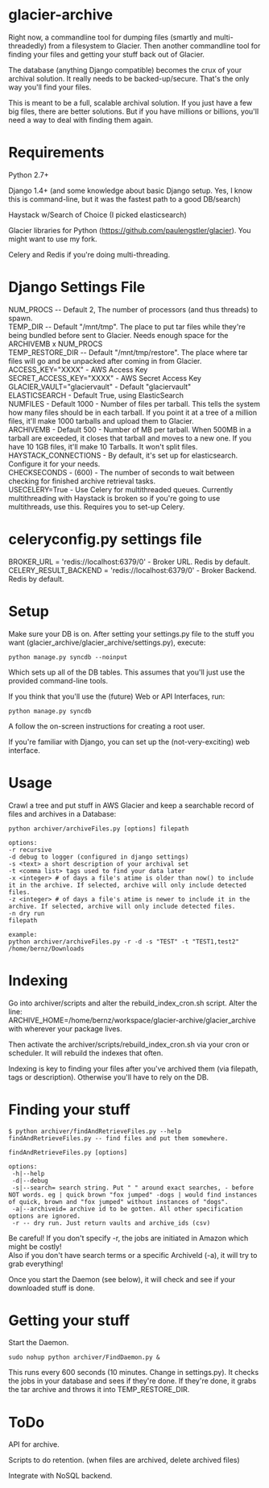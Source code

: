 glacier-archive
===========================

Right now, a commandline tool for dumping files (smartly and multi-threadedly) from a filesystem to Glacier. Then another commandline tool for finding your files and getting your stuff back out of Glacier.

The database (anything Django compatible) becomes the crux of your archival solution. It really needs to be backed-up/secure. That's the only way you'll find your files.

This is meant to be a full, scalable archival solution. If you just have a few big files, there are better solutions. But if you have millions or billions, you'll need a way to deal with finding them again.

Requirements
===========================
Python 2.7+

Django 1.4+ (and some knowledge about basic Django setup. Yes, I know this is command-line, but it was the fastest path to a good DB/search)

Haystack w/Search of Choice (I picked elasticsearch)

Glacier libraries for Python (https://github.com/paulengstler/glacier). You might want to use my fork.  

Celery and Redis if you're doing multi-threading.  

Django Settings File
===========================
NUM_PROCS -- Default 2, The number of processors (and thus threads) to spawn.  
TEMP_DIR -- Default "/mnt/tmp". The place to put tar files while they're being bundled before sent to Glacier. Needs enough space for the ARCHIVEMB x NUM_PROCS  
TEMP_RESTORE_DIR -- Default "/mnt/tmp/restore". The place where tar files will go and be unpacked after coming in from Glacier.
ACCESS_KEY="XXXX" - AWS Access Key  
SECRET_ACCESS_KEY="XXXX" - AWS Secret Access Key  
GLACIER_VAULT="glaciervault" - Default "glaciervault"  
ELASTICSEARCH - Default True, using ElasticSearch  
NUMFILES - Default 1000 - Number of files per tarball. This tells the system how many files should be in each tarball. If you point it at a tree of a million files, it'll make 1000 tarballs and upload them to Glacier.  
ARCHIVEMB - Default 500 - Number of MB per tarball. When 500MB in a tarball are exceeded, it closes that tarball and moves to a new one. If you have 10 1GB files, it'll make 10 Tarballs. It won't split files.  
HAYSTACK_CONNECTIONS - By default, it's set up for elasticsearch. Configure it for your needs.  
CHECKSECONDS - (600) - The number of seconds to wait between checking for finished archive retrieval tasks.  
USECELERY=True  - Use Celery for multithreaded queues. Currently multithreading with Haystack is broken so if you're going to use multithreads, use this. Requires you to set-up Celery.  

celeryconfig.py settings file  
=================================
BROKER_URL = 'redis://localhost:6379/0'  - Broker URL. Redis by default.  
CELERY_RESULT_BACKEND = 'redis://localhost:6379/0' - Broker Backend. Redis by default.  


Setup
=========================
Make sure your DB is on. After setting your settings.py file to the stuff you want (glacier_archive/glacier_archive/settings.py), execute:  
```
python manage.py syncdb --noinput
```
Which sets up all of the DB tables. This assumes that you'll just use the provided command-line tools.

If you think that you'll use the (future) Web or API Interfaces, run:
```
python manage.py syncdb
```
A follow the on-screen instructions for creating a root user.  

If you're familiar with Django, you can set up the (not-very-exciting) web interface. 

Usage
===========================
Crawl a tree and put stuff in AWS Glacier and keep a searchable record of files and archives in a Database:

```
python archiver/archiveFiles.py [options] filepath

options:
-r recursive
-d debug to logger (configured in django settings)
-s <text> a short description of your archival set
-t <comma list> tags used to find your data later
-x <integer> # of days a file's atime is older than now() to include it in the archive. If selected, archive will only include detected files.
-z <integer> # of days a file's atime is newer to include it in the archive. If selected, archive will only include detected files.  
-n dry run
filepath 

example:
python archiver/archiveFiles.py -r -d -s "TEST" -t "TEST1,test2" /home/bernz/Downloads
```

Indexing
=======================
Go into archiver/scripts and alter the rebuild_index_cron.sh script. Alter the line:  
ARCHIVE_HOME=/home/bernz/workspace/glacier-archive/glacier_archive  
with wherever your package lives.

Then activate the archiver/scripts/rebuild_index_cron.sh via your cron or scheduler. It will rebuild the indexes that often.

Indexing is key to finding your files after you've archived them (via filepath, tags or description). Otherwise you'll have to rely on the DB.

Finding your stuff
=======================
```
$ python archiver/findAndRetrieveFiles.py --help
findAndRetrieveFiles.py -- find files and put them somewhere.

findAndRetrieveFiles.py [options]

options:
 -h|--help
 -d|--debug
 -s|--search= search string. Put " " around exact searches, - before NOT words. eg | quick brown "fox jumped" -dogs | would find instances of quick, brown and "fox jumped" without instances of "dogs". 
 -a|--archiveid= archive id to be gotten. All other specification options are ignored.
 -r -- dry run. Just return vaults and archive_ids (csv)

```
Be careful! If you don't specify -r, the jobs are initiated in Amazon which might be costly!  
Also if you don't have search terms or a specific ArchiveId (-a), it will try to grab everything!

Once you start the Daemon (see below), it will check and see if your downloaded stuff is done.

Getting your stuff
=======================
Start the Daemon.

```
sudo nohup python archiver/FindDaemon.py &
```
This runs every 600 seconds (10 minutes. Change in settings.py). It checks the jobs in your database and sees if they're done. If they're done, it grabs the tar archive and throws it into TEMP_RESTORE_DIR.

ToDo
==========================
API for archive.

Scripts to do retention. (when files are archived, delete archived files)

Integrate with NoSQL backend.
